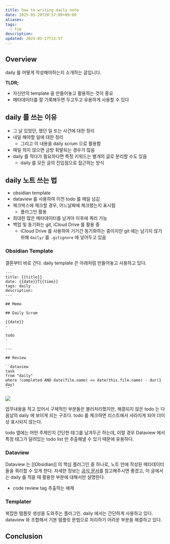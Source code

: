 ```yaml
---
title: how to writing daily note
date: 2025-05-20T20:57:09+09:00
aliases: 
tags:
  - tip
description: 
updated: 2025-05-27T15:57
---
```


## Overview

daily 를 어떻게 작성해야하는지 소개하는 글입니다.

**TLDR;**

- 자신만의 template 을 만들어놓고 활용하는 것이 중요
- 메타데이터를 잘 기록해두면 두고두고 유용하게 사용할 수 있다

## daily 를 쓰는 이유

- 그 날 있었던, 했던 일 또는 사건에 대한 정리
- 내일 해야할 일에 대한 정리
    - 그리고 이 내용을 daily scrum 으로 활용함
- 매일 하지 않으면 금방 휘발되는 경우가 많음
- daily 를 적다가 필요하다면 특정 키워드는 별개의 글로 분리할 수도 있음
    - daily 를 모든 글의 진입점으로 접근하는 방식

## daily 노트 쓰는 법

- obsidian template
- dataview 를 사용하여 이전 todo 를 매일 넘김
- 체크박스에 체크할 경우, 어느날짜에 체크했는지 표시됨
    - 플러그인 활용
- 최대한 많은 메타데이터를 남겨야 이후에 쿼리 가능
- 백업 및 동기화는 git, iCloud Drive 를 활용 중
    - iCloud Drive 를 사용하여 기기간 동기화하는 중이지만 git 에는 남기지 않기 위해 `daily/` 를 `.gitignore` 에 넣어두고 있음

### Obsidian Template

결론부터 바로 간다. daily template 은 아래처럼 만들어놓고 사용하고 있다.

```text
---
title: {{title}}
date: {{date}}T{{time}}
tags: daily
description: 
---

## Memo

## Daily Scrum

{{date}}
- 

todo
- 

---

## Review

``dataview
task
from "daily"
where !completed AND date(file.name) <= date(this.file.name) - dur(1 day)
``
```

![](https://i.imgur.com/QbtOw9f.png)

업무내용을 적고 있어서 구체적인 부분들은 블러처리했지만, 해결되지 않은 todo 는 다음날의 daily 에 보이게 되는 구조다. todo 를 체크하면 리스트에서 사라지게 되어 더이상 표시되지 않는다.

todo 옆에는 어떤 주제인지 간단한 태그를 남겨두곤 하는데, 이럴 경우 Dataview 에서 특정 태그가 달려있는 todo list 만 추출해낼 수 있기 때문에 유용하다.

### Dataview

Dataview 는 [[Obsidian]] 의 핵심 플러그인 중 하나로, 노트 안에 작성된 메타데이터들을 쿼리할 수 있게 한다. 자세한 정보는 [공식 문서](https://blacksmithgu.github.io/obsidian-dataview/)를  참고해주시면 좋겠고, 이 글에서는 daily 를 적을 때 활용한 부분에 대해서만 설명한다.

- code review tag 추출하는 예제

### Templater

복잡한 템플릿 생성을 도와주는 플러그인. daily 에서는 간단하게 사용하고 있다. dataview 와 조합해서 기본 템플릿 문법으로 처리하기 어려운 부분을 해결하고 있다.

## Conclusion
